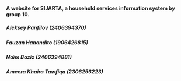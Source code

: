 #### A website for SIJARTA, a household services information system by group 10.
##### Aleksey Panfilov (2406394370)
##### Fauzan Hanandito (1906426815)
##### Naïm Baziz (2406394881)
##### Ameera Khaira Tawfiqa (2306256223)